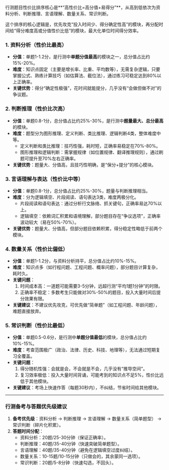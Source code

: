 行测题目性价比排序核心是**“高性价比=高分值+易得分”**，从高到低依次为资料分析、判断推理、言语理解、数量关系、常识判断。

这个排序的核心逻辑是，优先攻克“投入时间少、得分确定性高”的模块，再分配时间给“得分难度高或分值性价比低”的模块，最大化单位时间得分效率。

### 1. 资料分析（性价比最高）
- **分值**：单题1-1.2分，是行测中**单题分值最高**的模块之一，总分值占比约15%-20%。
- **难度**：知识点固定（主要是增长率、比重、平均数等），无需复杂逻辑，只要掌握公式、熟练计算技巧（如估算法、截位法），通过练习可稳定达到80%以上正确率。
- **关键优势**：得分“确定性极强”，花时间就能提分，几乎没有“会做但做不对”的争议题。

### 2. 判断推理（性价比次高）
- **分值**：单题0.8-1分，总分值占比约25%-30%，是行测中**题量最大、总分最高**的模块。
- **难度**：题型分为图形推理、定义判断、类比推理、逻辑判断4类，整体难度中等。
  - 定义判断和类比推理：技巧性强，耗时短，正确率易稳定在70%-80%。
  - 图形推理和逻辑判断：需掌握规律（如位置规律、翻译推理规则），通过刷题可提升至70%左右正确率。
- **关键优势**：题量大、分值高，且技巧性明确，是“保分+提分”的核心模块。

### 3. 言语理解与表达（性价比中等）
- **分值**：单题0.8-1分，总分值占比约25%-30%，题量与判断推理相当。
- **难度**：分为逻辑填空、片段阅读、语句表达3类，难度两极分化。
  - 片段阅读和语句表达：通过分析行文脉络、抓关键句，正确率易达70%以上。
  - 逻辑填空：依赖词汇积累和语境理解，部分题目存在“争议选项”，正确率波动较大（易在50%-70%）。
- **关键优势**：题量大、分值高，但部分题目依赖积累，得分稳定性略低于前两个模块。

### 4. 数量关系（性价比偏低）
- **分值**：单题1-1.2分，与资料分析持平，总分值占比约10%-15%。
- **难度**：知识点多（如行程问题、工程问题、概率问题），部分题目计算复杂，耗时久。
- **关键问题**：
  1. 时间成本高：一道题可能需要3-5分钟，远超行测“平均1题1分钟”的时限。
  2. 正确率不稳定：多数考生只能做对30%-50%的题目，投入大量时间后提分效果有限。
- **关键建议**：不建议优先攻克，可优先做“简单题”（如工程问题、年龄问题），难题直接放弃。

### 5. 常识判断（性价比最低）
- **分值**：单题0.5-0.6分，是行测中**单题分值最低**的模块，总分值占比约10%-15%。
- **难度**：考查范围极广（政治、法律、历史、科技、地理等），无法通过短期复习全覆盖。
- **关键问题**：
  1. 得分随机性强：会就是会，不会就是不会，几乎没有“推导空间”。
  2. 复习效率极低：投入大量时间背诵，可能考到的知识点不足5%，性价比远低于其他模块。
- **关键建议**：考场上快速作答（每题30秒内），不纠结，节省时间给其他模块。

---

### 行测备考与答题优先级建议
1. **备考优先级**：资料分析 → 判断推理 → 言语理解 → 数量关系（简单题型） → 常识判断（碎片化积累）。
2. **答题时间分配**：
   - 资料分析：20题/25-30分钟（保证正确率）。
   - 判断推理：40题/35-40分钟（快速突破简单题型）。
   - 言语理解：40题/35-40分钟（避免在逻辑填空过度纠结）。
   - 数量关系：10-15题/10-15分钟（只做会的，其余蒙同一选项）。
   - 常识判断：20题/5-8分钟（快速勾选，不回头）。
